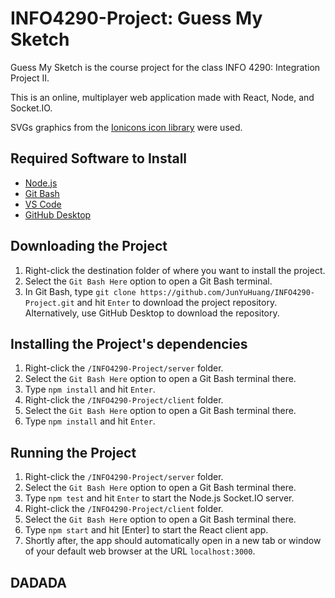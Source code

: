 # INFO4290-Project: Guess My Sketch

<!-- ![Guess My Sketch Splash Preview]() -->

Guess My Sketch is the course project for the class INFO 4290: Integration Project II.

This is an online, multiplayer web application made with React, Node, and Socket.IO.

SVGs graphics from the [Ionicons icon library](https://ionicons.com/) were used.

## Required Software to Install

- [Node.js](https://nodejs.org/en/download/)
- [Git Bash](https://git-scm.com/downloads)
- [VS Code](https://code.visualstudio.com/Download)
- [GitHub Desktop](https://desktop.github.com/)

## Downloading the Project

1. Right-click the destination folder of where you want to install the project.
2. Select the `Git Bash Here` option to open a Git Bash terminal.
3. In Git Bash, type `git clone https://github.com/JunYuHuang/INFO4290-Project.git` and hit `Enter` to download the project repository. Alternatively, use GitHub Desktop to download the repository.

## Installing the Project's dependencies

1. Right-click the `/INFO4290-Project/server` folder.
2. Select the `Git Bash Here` option to open a Git Bash terminal there.
3. Type `npm install` and hit `Enter`.
4. Right-click the `/INFO4290-Project/client` folder.
5. Select the `Git Bash Here` option to open a Git Bash terminal there.
6. Type `npm install` and hit `Enter`.

## Running the Project

1. Right-click the `/INFO4290-Project/server` folder.
2. Select the `Git Bash Here` option to open a Git Bash terminal there.
3. Type `npm test` and hit `Enter` to start the Node.js Socket.IO server.
4. Right-click the `/INFO4290-Project/client` folder.
5. Select the `Git Bash Here` option to open a Git Bash terminal there.
6. Type `npm start` and hit [Enter] to start the React client app.
7. Shortly after, the app should automatically open in a new tab or window of your default web browser at the URL `localhost:3000`.

## DADADA

